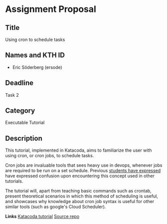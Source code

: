 # Assignment Proposal

## Title

Using cron to schedule tasks

## Names and KTH ID

- Eric Söderberg (ersode)

## Deadline

Task 2

## Category

Executable Tutorial

## Description

This tutorial, implemented in Katacoda, aims to familiarize the user with using cron, or cron jobs, to schedule tasks. 

Cron jobs are invaluable tools that sees heavy use in devops, whenever jobs are required to be run on a set schedule. Previous [students have expressed](https://github.com/KTH/devops-course/pull/1271#issuecomment-823569227) have expressed confusion upon encountering this concept used in other tutorials.

The tutorial will, apart from teaching basic commands such as crontab, present theoretical scenarios in which this method of scheduling is useful, and showcases why knowledge about cron job syntax is useful for other similar tools (such as google's Cloud Scheduler).

**Links**
[Katacoda tutorial](https://www.katacoda.com/ino/scenarios/cron)
[Source repo](https://github.com/Inomares/katacoda-scenarios/tree/main/cron)
